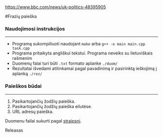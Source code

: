 https://www.bbc.com/news/uk-politics-48395905

#Frazių paieška


### Naudojimosi instrukcijos
---
* Programą sukompiliuoti naudojant `make` arba `g++ -o main main.cpp task.cpp`
* Programa pritaikyta angliškui tekstui. Programa neveiks su lietuviškais rašmenim
* Duomenų falai turi būti `.txt` formato aplanke `./duom/`
* Rezultatai išvedami atitinkamai pagal pavadinimą ir pasirinktą ieškojimą į aplanką `./rez/`

### Paieškos būdai
---
1. Pasikartojančių žodžių paieška. 
2. Pasikartojančių žodžių paieška eilutėse.
3. URL adresų paieška.

Duomenu failai sukurti pagal [straipsni](https://www.bbc.com/news/uk-politics-48395905).

Releasas